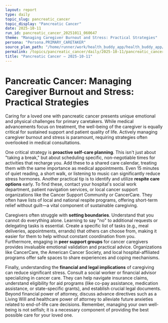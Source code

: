 ```yaml
---
layout: report
type: daily
topic_slug: pancreatic_cancer
topic_display: "Pancreatic Cancer"
date: 2025-10-11
run_id: pancreatic_cancer_20251011_060647
theme: "Managing Caregiver Burnout and Stress: Practical Strategies"
persona: "Persona.PRIMARY_CARETAKER"
source_plan_path: "/home/runner/work/health_buddy_app/health_buddy_app/.results/pancreatic_cancer/weekly_plan/2025-10-06/plan.json"
permalink: /topics/pancreatic_cancer/daily/2025-10-11/pancreatic_cancer_20251011_060647/
title: "Pancreatic Cancer — 2025-10-11"
---
```


# Pancreatic Cancer: Managing Caregiver Burnout and Stress: Practical Strategies

Caring for a loved one with pancreatic cancer presents unique emotional and physical challenges for primary caretakers. While medical advancements focus on treatment, the well-being of the caregiver is equally critical for sustained support and patient quality of life. Actively managing caregiver burnout and stress is paramount, requiring strategies often overlooked in medical consultations.

One critical strategy is **proactive self-care planning**. This isn't just about "taking a break," but about scheduling specific, non-negotiable times for activities that recharge you. Add these to a shared care calendar, treating them with the same importance as medical appointments. Even 15 minutes of quiet reading, a short walk, or listening to music can significantly reduce stress hormones. Another practical tip is to identify and utilize **respite care options** early. To find these, contact your hospital's social work department, patient navigation services, or local cancer support organizations like the Cancer Support Community or CancerCare. They often have lists of local and national respite programs, offering short-term relief without guilt—a vital component of sustainable caregiving.

Caregivers often struggle with **setting boundaries**. Understand that you cannot do everything alone. Learning to say "no" to additional requests or delegating tasks is essential. Create a specific list of tasks (e.g., meal deliveries, appointments, errands) that others can choose from, making it easier for them to help without constant coordination from you. Furthermore, engaging in **peer support groups** for cancer caregivers provides invaluable emotional validation and practical advice. Organizations like CancerCare, the American Cancer Society, and local hospital-affiliated programs offer safe spaces to share experiences and coping mechanisms.

Finally, understanding the **financial and legal implications** of caregiving can reduce significant stress. Consult a social worker or financial advisor specializing in cancer care. They can help navigate insurance claims, understand eligibility for aid programs (like co-pay assistance, medication assistance, or state-specific grants), and establish crucial legal documents. Beyond financial power of attorney, discuss advance directives such as a Living Will and healthcare power of attorney to alleviate future anxieties related to end-of-life care decisions. Remember, managing your own well-being is not selfish; it is a necessary component of providing the best possible care for your loved one.
